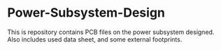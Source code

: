 # Power-Subsystem-Design
This is repository contains PCB files on the power subsystem designed. Also includes used data sheet, and some external footprints.
